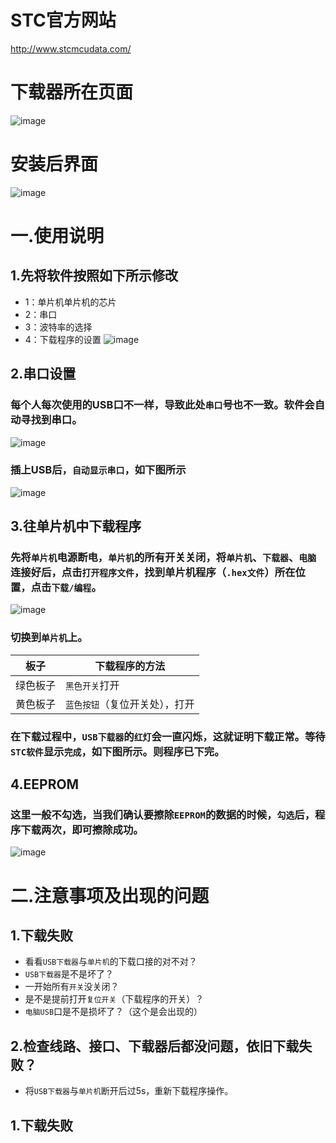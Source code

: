 # STC官方网站
http://www.stcmcudata.com/
# 下载器所在页面
![image](https://user-images.githubusercontent.com/43512109/181432275-8989d8db-2d22-491e-b862-22ee068342d7.png)
# 安装后界面
![image](https://user-images.githubusercontent.com/43512109/181432169-9507ac98-f9a3-4fcd-8f59-7afe081ee6e1.png)
# 一.使用说明
## 1.先将软件按照如下所示修改
- 1：单片机单片机的芯片
- 2：串口
- 3：波特率的选择
- 4：下载程序的设置
![image](https://user-images.githubusercontent.com/43512109/181432313-fa10049d-ae68-48c7-92fb-dec5e78045fe.png)
## 2.串口设置

### 每个人每次使用的USB口不一样，导致此处`串口`号也不一致。**软件会自动寻找到串口**。
![image](https://user-images.githubusercontent.com/43512109/181432334-e580dabf-8f6d-402e-af0b-07b7f795f5f3.png)

### 插上USB后，`自动显示串口`，如下图所示

![image](https://user-images.githubusercontent.com/43512109/181432436-5e5d9d25-f143-40e8-bfd5-22a9df543c4e.png)

## 3.往单片机中下载程序
### 先将`单片机`电源断电，`单片机`的所有开关关闭，将`单片机`、`下载器`、`电脑`连接好后，点击`打开程序文件`，找到单片机程序（`.hex文件`）所在位置，点击`下载/编程`。
![image](https://user-images.githubusercontent.com/43512109/181432443-073a328a-6610-45a0-9789-8a0f0c7dd920.png)

### 切换到`单片机`上。

| 板子| 下载程序的方法|
| ------ | ------ |
| 绿色板子 | `黑色开关`打开 |
| 黄色板子 | `蓝色按钮`（复位开关处），打开|

### 在下载过程中，`USB下载器`的`红灯`会一直闪烁，这就证明下载正常。等待`STC软件`显示`完成`，如下图所示。则程序已下完。

## 4.EEPROM
### 这里一般不勾选，当我们确认要擦除`EEPROM`的数据的时候，`勾选`后，**程序下载两次**，即可擦除成功。
![image](https://user-images.githubusercontent.com/43512109/181432471-c3a84bc8-090a-436d-b5c5-98bb7880fe89.png)

# 二.注意事项及出现的问题

## 1.下载失败

- 看看`USB下载器`与`单片机`的下载口接的对不对？
- `USB下载器`是不是坏了？
- 一开始所有`开关`没关闭？
- 是不是提前打开`复位开关`（下载程序的开关）？
- `电脑USB`口是不是损坏了？（这个是会出现的）
## 2.检查线路、接口、下载器后都没问题，依旧下载失败？
- 将`USB下载器`与`单片机`断开后过5s，重新下载程序操作。
## 1.下载失败
